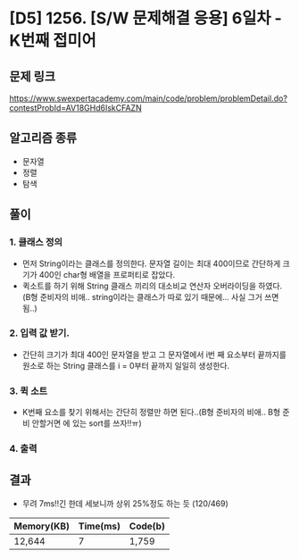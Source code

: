 # [D5] 1256. [S/W 문제해결 응용] 6일차 - K번째 접미어

## 문제 링크

<https://www.swexpertacademy.com/main/code/problem/problemDetail.do?contestProbId=AV18GHd6IskCFAZN>

## 알고리즘 종류
* 문자열
* 정렬
* 탐색

## 풀이

### 1. 클래스 정의
- 먼저 String이라는 클래스를 정의한다. 문자열 길이는 최대 400이므로 간단하게 크기가 400인 char형 배열을 프로퍼티로 잡았다.
- 퀵소트를 하기 위해 String 클래스 끼리의 대소비교 연산자 오버라이딩을 하였다. (B형 준비자의 비애.. string이라는 클래스가 따로 있기 때문에... 사실 그거 쓰면 됨..)

### 2. 입력 값 받기.
- 간단히 크기가 최대 400인 문자열을 받고 그 문자열에서 i번 째 요소부터 끝까지를 원소로 하는 String 클래스를 i = 0부터 끝까지 일일히 생성한다.

### 3. 퀵 소트
- K번째 요소를 찾기 위해서는 간단히 정렬만 하면 된다..(B형 준비자의 비애.. B형 준비 안할거면 <algorithm>에 있는 sort를 쓰자!!ㅠ)

### 4. 출력

## 결과
- 무려 7ms!!긴 한데 세보니까 상위 25%정도 하는 듯 (120/469)

|Memory(KB)|Time(ms)|Code(b)|
|-----|-----|----|
|12,644|7|1,759|

